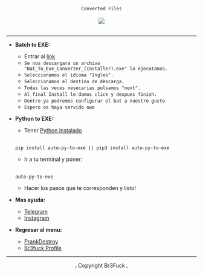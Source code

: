 <center>
  <p align="center" align-items="center">
     <code>Converted Files</code><br>
    <br>
    <img align="center" src="https://i.pinimg.com/originals/db/f2/83/dbf283c178571c87065ecd779ca4a37f.gif"/><br><br>
  </p>
</center>

---

- **Batch to EXE:**
  - Entrar al [link](https://m.majorgeeks.com/mg/getmirror/bat_to_exe_converter,1.html)
  - `Se nos descargara un archivo "Bat_To_Exe_Converter_(Installer).exe" lo ejecutamos.`
  - `Seleccionamos el idioma "Ingles".`
  - `Seleccionamos el destino de descarga.`
  - `Todas las veces nesecarias pulsamos "next".`
  - `Al final Install le damos click y despues finish.`
  - `Dentro ya podremos configurar el bat a nuestro gusto`
  - `Espero os haya servido owo`

- **Python to EXE:**
  - Tener [Python Instalado](https://python.org)
  <br></br>
   ```
   pip install auto-py-to-exe || pip3 install auto-py-to-exe
   ```
   - Ir a tu terminal y poner:
   <br></br>
   ```
   auto-py-to-exe
   ```
   - Hacer los pasos que te corresponden y listo!

- **Mas ayuda:**
  - [Telegram](https://t.me/br3fuck)
  - [Instagram](https://www.instagram.com/br3fuck.simp.keyli/)

- **Regresar al menu:**
  - [PrankDestroy](https://github.com/Br3Fuck/PrankDestroy)
  - [Br3fuck Profile](https://github.com/Br3Fuck)

---

<center>
  <p align="center">◞ Copyright Br3Fuck ◟</p>
</center>
